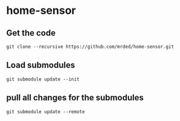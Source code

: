 # home-sensor

## Get the code 

`git clone --recursive https://github.com/mrded/home-sensor.git`

## Load submodules 

`git submodule update --init`

## pull all changes for the submodules

`git submodule update --remote`
